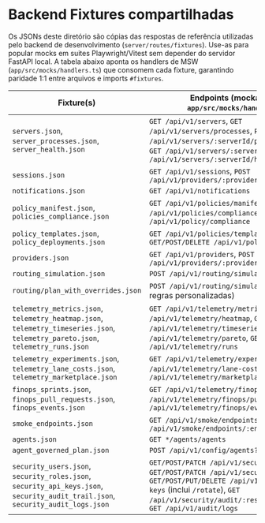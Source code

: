 # Backend Fixtures compartilhadas

Os JSONs deste diretório são cópias das respostas de referência utilizadas pelo backend de desenvolvimento (`server/routes/fixtures`). Use-as para popular mocks em suites Playwright/Vitest sem depender do servidor FastAPI local. A tabela abaixo aponta os handlers de MSW (`app/src/mocks/handlers.ts`) que consomem cada fixture, garantindo paridade 1:1 entre arquivos e imports `#fixtures`.

| Fixture(s) | Endpoints (mockados em `app/src/mocks/handlers.ts`) |
| --- | --- |
| `servers.json`, `server_processes.json`, `server_health.json` | `GET /api/v1/servers`, `GET /api/v1/servers/processes`, `POST /api/v1/servers/:serverId/process/:action`, `GET /api/v1/servers/:serverId/health`, `POST /api/v1/servers/:serverId/health/ping` |
| `sessions.json` | `GET /api/v1/sessions`, `POST /api/v1/providers/:providerId/sessions` |
| `notifications.json` | `GET /api/v1/notifications` |
| `policy_manifest.json`, `policies_compliance.json` | `GET /api/v1/policies/manifest`, `GET /api/v1/policies/compliance`, `GET /api/v1/policy/compliance` |
| `policy_templates.json`, `policy_deployments.json` | `GET /api/v1/policies/templates`, `GET/POST/DELETE /api/v1/policies/deployments` |
| `providers.json` | `GET /api/v1/providers`, `POST /api/v1/providers/:providerId/sessions` |
| `routing_simulation.json` | `POST /api/v1/routing/simulate` |
| `routing/plan_with_overrides.json` | `POST /api/v1/routing/simulate` (com intents e regras personalizadas) |
| `telemetry_metrics.json`, `telemetry_heatmap.json`, `telemetry_timeseries.json`, `telemetry_pareto.json`, `telemetry_runs.json` | `GET /api/v1/telemetry/metrics`, `GET /api/v1/telemetry/heatmap`, `GET /api/v1/telemetry/timeseries`, `GET /api/v1/telemetry/pareto`, `GET /api/v1/telemetry/runs` |
| `telemetry_experiments.json`, `telemetry_lane_costs.json`, `telemetry_marketplace.json` | `GET /api/v1/telemetry/experiments`, `GET /api/v1/telemetry/lane-costs`, `GET /api/v1/telemetry/marketplace/performance` |
| `finops_sprints.json`, `finops_pull_requests.json`, `finops_events.json` | `GET /api/v1/telemetry/finops/sprints`, `GET /api/v1/telemetry/finops/pull-requests`, `GET /api/v1/telemetry/finops/events` |
| `smoke_endpoints.json` | `GET /api/v1/smoke/endpoints`, `POST /api/v1/smoke/endpoints/:endpointId/run` |
| `agents.json` | `GET */agents/agents` |
| `agent_governed_plan.json` | `POST /api/v1/config/agents?intent=plan` |
| `security_users.json`, `security_roles.json`, `security_api_keys.json`, `security_audit_trail.json`, `security_audit_logs.json` | `GET/POST/PATCH /api/v1/security/users`, `GET/POST/PATCH /api/v1/security/roles`, `GET/POST/PUT/DELETE /api/v1/security/api-keys` (inclui `/rotate`), `GET /api/v1/security/audit/:resource/:resourceId`, `GET /api/v1/audit/logs` |
